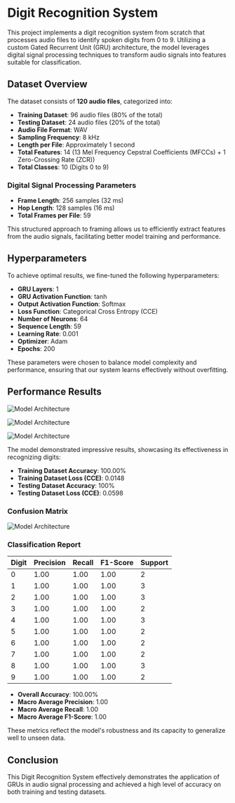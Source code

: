 # Digit Recognition System

This project implements a digit recognition system from scratch that processes audio files to identify spoken digits from 0 to 9. Utilizing a custom Gated Recurrent Unit (GRU) architecture, the model leverages digital signal processing techniques to transform audio signals into features suitable for classification.

## Dataset Overview

The dataset consists of **120 audio files**, categorized into:

- **Training Dataset**: 96 audio files (80% of the total)
- **Testing Dataset**: 24 audio files (20% of the total)
- **Audio File Format**: WAV
- **Sampling Frequency**: 8 kHz
- **Length per File**: Approximately 1 second
- **Total Features**: 14 (13 Mel Frequency Cepstral Coefficients (MFCCs) + 1 Zero-Crossing Rate (ZCR))
- **Total Classes**: 10 (Digits 0 to 9)

### Digital Signal Processing Parameters

- **Frame Length**: 256 samples (32 ms)
- **Hop Length**: 128 samples (16 ms)
- **Total Frames per File**: 59

This structured approach to framing allows us to efficiently extract features from the audio signals, facilitating better model training and performance.

## Hyperparameters

To achieve optimal results, we fine-tuned the following hyperparameters:

- **GRU Layers**: 1
- **GRU Activation Function**: tanh
- **Output Activation Function**: Softmax
- **Loss Function**: Categorical Cross Entropy (CCE)
- **Number of Neurons**: 64
- **Sequence Length**: 59
- **Learning Rate**: 0.001
- **Optimizer**: Adam
- **Epochs**: 200

These parameters were chosen to balance model complexity and performance, ensuring that our system learns effectively without overfitting.

## Performance Results

![Model Architecture](https://firebasestorage.googleapis.com/v0/b/common-e8332.appspot.com/o/cce_gru.png?alt=media&token=6b4a516a-ec56-4bd6-aeba-257219883494)

![Model Architecture](https://firebasestorage.googleapis.com/v0/b/common-e8332.appspot.com/o/accuracy_train.png?alt=media&token=e52452d5-ba08-465b-8055-cb99bea8241c)

![Model Architecture](https://firebasestorage.googleapis.com/v0/b/common-e8332.appspot.com/o/accuracy_gru_test.png?alt=media&token=4ee36e59-7ff4-4ddb-b75f-6efeaf2dd656)

The model demonstrated impressive results, showcasing its effectiveness in recognizing digits:

- **Training Dataset Accuracy**: 100.00% 
- **Training Dataset Loss (CCE)**: 0.0148
- **Testing Dataset Accuracy**: 100%
- **Testing Dataset Loss (CCE)**: 0.0598

### Confusion Matrix 

![Model Architecture](https://firebasestorage.googleapis.com/v0/b/common-e8332.appspot.com/o/cm_gru.png?alt=media&token=2c57dd0d-e158-47cb-9034-498657e377eb)

### Classification Report

| Digit | Precision | Recall | F1-Score | Support |
|-------|-----------|--------|----------|---------|
| 0     | 1.00      | 1.00   | 1.00     | 2       |
| 1     | 1.00      | 1.00   | 1.00     | 3       |
| 2     | 1.00      | 1.00   | 1.00     | 3       |
| 3     | 1.00      | 1.00   | 1.00     | 2       |
| 4     | 1.00      | 1.00   | 1.00     | 3       |
| 5     | 1.00      | 1.00   | 1.00     | 2       |
| 6     | 1.00      | 1.00   | 1.00     | 2       |
| 7     | 1.00      | 1.00   | 1.00     | 2       |
| 8     | 1.00      | 1.00   | 1.00     | 3       |
| 9     | 1.00      | 1.00   | 1.00     | 2       |

- **Overall Accuracy**: 100.00%
- **Macro Average Precision**: 1.00
- **Macro Average Recall**: 1.00
- **Macro Average F1-Score**: 1.00

These metrics reflect the model's robustness and its capacity to generalize well to unseen data.

## Conclusion

This Digit Recognition System effectively demonstrates the application of GRUs in audio signal processing and achieved a high level of accuracy on both training and testing datasets.
